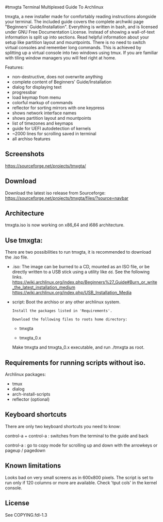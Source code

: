 #tmxgta
Terminal Multiplexed Guide To Archlinux

tmxgta, a new installer made for comfortably reading instructions alongside your terminal.
The included guide covers the complete archwiki page "Beginners' Guide/Installation".
Everything is written in bash, and is licensed under GNU Free Documentation License.
Instead of showing a wall-of-text information is split up into sections. Read helpful information about your setup like partition layout and mountpoints. There is no 
need to switch virtual consoles and remember long commands. This is achieved by splitting up a virtual console into two windows using tmux. If you are familiar with 
tiling window managers you will feel right at home.

Features:
* non-destructive, does not overwrite anything
* complete content of Beginners' Guide/Installation
* dialog for displaying text
* progressbar
* load keymap from menu
* colorful markup of commands
* reflector for sorting mirrors with one keypress
* shows network interface names
* shows partition layout and mountpoints
* list of timezones and keymaps
* guide for UEFI autodetection of kernels
* ~2000 lines for scrolling saved in terminal
* all archiso features

## Screenshots
https://sourceforge.net/projects/tmxgta/ 

## Download
Download the latest iso release from Sourceforge:
https://sourceforge.net/projects/tmxgta/files/?source=navbar

## Architecture
tmxgta.iso is now working on x86_64 and i686 architecture.

## Use tmxgta:
There are two possibilities to run tmxgta, it is recommended to download the .iso file.

* .iso: The image can be burned to a CD, mounted as an ISO file, or be directly written to a USB stick using a utility like `dd`.
See the following links.
https://wiki.archlinux.org/index.php/Beginners%27_Guide#Burn_or_write_the_latest_installation_medium
https://wiki.archlinux.org/index.php/USB_Installation_Media

* script: Boot the archiso or any other archlinux system.
	  
	  Install the packages listed in 'Requirements'.
	  
	  Download the following files to roots home directory:

	* tmxgta
	
	* tmxgta_0.x
	
	Make tmxgta and tmxgta_0.x executable, and run ./tmxgta as root.

## Requirements for running scripts without iso.
Archlinux packages:
 * tmux
 * dialog
 * arch-install-scripts
 * reflector (optional)

## Keyboard shortcuts
There are only two keyboard shortcuts you need to know:

control-a + control-a : switches from the terminal to the guide and back

control-a : go to copy mode for scrolling up and down with the arrowkeys
	    or pageup / pagedown

## Known limitations
Looks bad on very small screens as in 600x800 pixels. The script is set to run only if 120 columns or more are available. Check 'tput cols' in the kernel console.

## License
See COPYING.fdl-1.3
